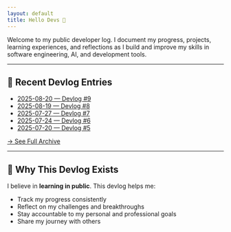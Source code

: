 ```yaml
---
layout: default
title: Hello Devs 📓
---
```


<link rel="stylesheet" href="{{ '/assets/css/style.css' | relative_url }}">

<span id="typed-welcome">Welcome to my public developer log. I document my progress, projects, learning experiences, and reflections as I build and improve my skills in software engineering, AI, and development tools.</span>

---

## 📅 Recent Devlog Entries
<!-- DEVLOG-RECENT-START -->
- [2025-08-20 — Devlog #9]({{site.baseurl}}/logs/2025-08-20/)
- [2025-08-19 — Devlog #8]({{site.baseurl}}/logs/2025-08-19/)
- [2025-07-27 — Devlog #7]({{site.baseurl}}/logs/2025-07-27/)
- [2025-07-24 — Devlog #6]({{site.baseurl}}/logs/2025-07-24/)
- [2025-07-20 — Devlog #5]({{site.baseurl}}/logs/2025-07-23/)
<!-- DEVLOG-RECENT-END -->

[→ See Full Archive]({{site.baseurl}}/archive/)

---

## 🎯 Why This Devlog Exists

I believe in **learning in public**.
This devlog helps me:

- Track my progress consistently
- Reflect on my challenges and breakthroughs
- Stay accountable to my personal and professional goals
- Share my journey with others
